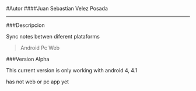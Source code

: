 #Autor
####Juan Sebastian Velez Posada

-----

###Descripcion

Sync notes betwen diferent plataforms

>Android
>Pc
>Web

###Version Alpha

This current version is only working with android 4, 4.1

has not web or pc app yet
